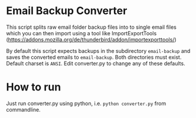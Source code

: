 # Email Backup Converter
This script splits raw email folder backup files into to single email files which you can then import using a tool like ImportExportTools (https://addons.mozilla.org/de/thunderbird/addon/importexporttools/)

By default this script expects backups in the subdirectory `email-backup` and saves the converted emails to `email-backup`. Both directories must exist. Default charset is `ANSI`. Edit converter.py to change any of these defaults.

# How to run
Just run converter.py using python, i.e. `python converter.py` from commandline.
